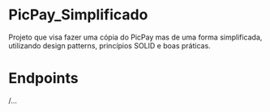 # PicPay_Simplificado
Projeto que visa fazer uma cópia do PicPay mas de uma forma simplificada, utilizando design patterns, princípios SOLID e boas práticas.

# Endpoints
/...
